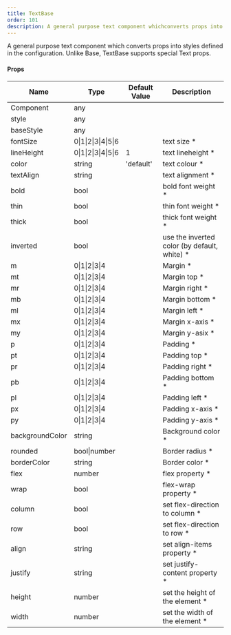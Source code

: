 ```yaml
---
title: TextBase
order: 101
description: A general purpose text component whichconverts props into styles defined in the configuration.Unlike Base, TextBase supports special Text props.
---
```


A general purpose text component which
converts props into styles defined in the configuration.
Unlike Base, TextBase supports special Text props.
#### Props
Name | Type | Default Value | Description
--- | --- | --- | --- 
Component | any  |   | 
style | any  |   | 
baseStyle | any  |   | 
fontSize | 0&#124;1&#124;2&#124;3&#124;4&#124;5&#124;6 |   | text size *
lineHeight | 0&#124;1&#124;2&#124;3&#124;4&#124;5&#124;6 | 1 | text lineheight *
color | string  | 'default' | text colour *
textAlign | string  |   | text alignment *
bold | bool  |   | bold font weight *
thin | bool  |   | thin font weight *
thick | bool  |   | thick font weight *
inverted | bool  |   | use the inverted color (by default, white) *
m | 0&#124;1&#124;2&#124;3&#124;4 |   | Margin *
mt | 0&#124;1&#124;2&#124;3&#124;4 |   | Margin top *
mr | 0&#124;1&#124;2&#124;3&#124;4 |   | Margin right *
mb | 0&#124;1&#124;2&#124;3&#124;4 |   | Margin bottom *
ml | 0&#124;1&#124;2&#124;3&#124;4 |   | Margin left *
mx | 0&#124;1&#124;2&#124;3&#124;4 |   | Margin x-axis *
my | 0&#124;1&#124;2&#124;3&#124;4 |   | Margin y-asix *
p | 0&#124;1&#124;2&#124;3&#124;4 |   | Padding *
pt | 0&#124;1&#124;2&#124;3&#124;4 |   | Padding top *
pr | 0&#124;1&#124;2&#124;3&#124;4 |   | Padding right *
pb | 0&#124;1&#124;2&#124;3&#124;4 |   | Padding bottom *
pl | 0&#124;1&#124;2&#124;3&#124;4 |   | Padding left *
px | 0&#124;1&#124;2&#124;3&#124;4 |   | Padding x-axis *
py | 0&#124;1&#124;2&#124;3&#124;4 |   | Padding y-axis *
backgroundColor | string  |   | Background color *
rounded | bool&#124;number |   | Border radius *
borderColor | string  |   | Border color *
flex | number  |   | flex property *
wrap | bool  |   | flex-wrap property *
column | bool  |   | set flex-direction to column *
row | bool  |   | set flex-direction to row *
align | string  |   | set align-items property *
justify | string  |   | set justify-content property *
height | number  |   | set the height of the element *
width | number  |   | set the width of the element *